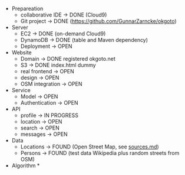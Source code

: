 

* Prepareation
  * collaborative IDE -> DONE (Cloud9)
  * Git project -> DONE (https://github.com/GunnarZarncke/okgoto)
* Server
  * EC2 -> DONE (on-demand Cloud9)
  * DynamoDB -> DONE (table and Maven dependency)
  * Deployment -> OPEN
* Website
  * Domain -> DONE registered okgoto.net
  * S3 -> DONE index.html dummy
  * real frontend -> OPEN
  * design -> OPEN
  * OSM integration -> OPEN
* Service
  * Model -> OPEN
  * Authentication -> OPEN
* API
  * profile -> IN PROGRESS
  * location -> OPEN
  * search -> OPEN
  * messages -> OPEN
* Data
  * Locations -> FOUND (Open Street Map, see [sources.md](sources.md))
  * Persons -> FOUND (test data Wikipedia plus random streets from OSM)
* Algorithm
  * 

  